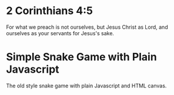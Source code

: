 # 2 Corinthians 4:5
For what we preach is not ourselves, but Jesus Christ as Lord, and ourselves as your servants for Jesus's sake.

# Simple Snake Game with Plain Javascript

The old style snake game with plain Javascript and HTML canvas.
